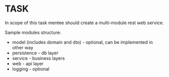 # TASK

In scope of this task mentee should create a multi-module rest web service.

Sample modules structure:
 * model (includes domain and dto) - optional, can be implemented in other way
 * persistence - db layer
 * service - business layers
 * web - api layer
 * logging - optional